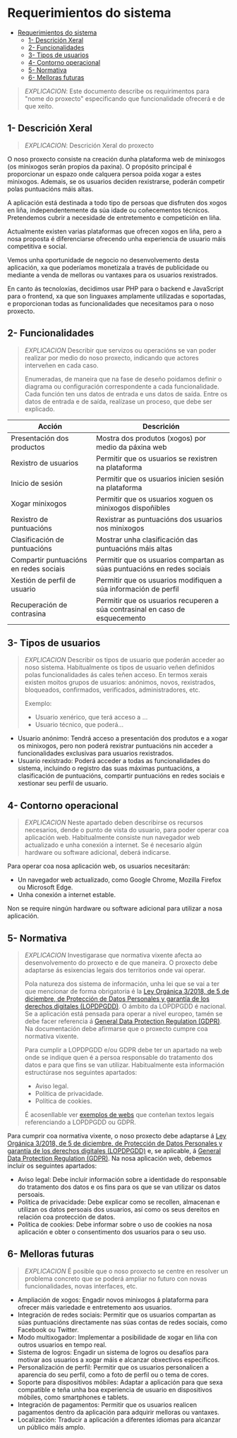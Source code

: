 # Requerimientos do sistema

- [Requerimientos do sistema](#requerimientos-do-sistema)
  - [1- Descrición Xeral](#1--descrición-xeral)
  - [2- Funcionalidades](#2--funcionalidades)
  - [3- Tipos de usuarios](#3--tipos-de-usuarios)
  - [4- Contorno operacional](#4--contorno-operacional)
  - [5- Normativa](#5--normativa)
  - [6- Melloras futuras](#6--melloras-futuras)

> *EXPLICACION*: Este documento describe os requirimentos para "nome do proxecto" especificando que funcionalidade ofrecerá e de que xeito.

## 1- Descrición Xeral

>*EXPLICACION*: Descrición Xeral do proxecto

O noso proxecto consiste na creación dunha plataforma web de minixogos (os minixogos serán propios da paxina). O propósito principal é proporcionar un espazo onde calquera persoa poida xogar a estes minixogos. Ademais, se os usuarios deciden rexistrarse, poderán competir polas puntuacións máis altas.

A aplicación está destinada a todo tipo de persoas que disfruten dos xogos en liña, independentemente da súa idade ou coñecementos técnicos. Pretendemos cubrir a necesidade de entretemento e competición en liña.

Actualmente existen varias plataformas que ofrecen xogos en liña, pero a nosa proposta é diferenciarse ofrecendo unha experiencia de usuario máis competitiva e social.

Vemos unha oportunidade de negocio no desenvolvemento desta aplicación, xa que poderíamos monetizala a través de publicidade ou mediante a venda de melloras ou vantaxes para os usuarios rexistrados.

En canto ás tecnoloxías, decidimos usar PHP para o backend e JavaScript para o frontend, xa que son linguaxes amplamente utilizadas e soportadas, e proporcionan todas as funcionalidades que necesitamos para o noso proxecto.

## 2- Funcionalidades

>*EXPLICACION* Describir que servizos ou operacións se van poder realizar por medio do noso proxecto, indicando que actores interveñen en cada caso.
>
> Enumeradas, de maneira que na fase de deseño poidamos definir o diagrama ou configuración correspondente a cada funcionalidade.
> Cada función ten uns datos de entrada e uns datos de saída. Entre os datos de entrada e de saída, realízase un proceso, que debe ser explicado.

| Acción   |  Descrición        |
|----------|--------------------|
| Presentación dos productos  | Mostra dos produtos (xogos) por medio da páxina web |
| Rexistro de usuarios | Permitir que os usuarios se rexistren na plataforma |
| Inicio de sesión | Permitir que os usuarios inicien sesión na plataforma |
| Xogar minixogos | Permitir que os usuarios xoguen os minixogos dispoñibles |
| Rexistro de puntuacións | Rexistrar as puntuacións dos usuarios nos minixogos |
| Clasificación de puntuacións | Mostrar unha clasificación das puntuacións máis altas |
| Compartir puntuacións en redes sociais | Permitir que os usuarios compartan as súas puntuacións en redes sociais |
| Xestión de perfil de usuario | Permitir que os usuarios modifiquen a súa información de perfil |
| Recuperación de contrasina | Permitir que os usuarios recuperen a súa contrasinal en caso de esquecemento |



## 3- Tipos de usuarios

> *EXPLICACION* Describir os tipos de usuario que poderán acceder ao noso sistema. Habitualmente os tipos de usuario veñen definidos polas funcionalidades ás cales teñen acceso. En termos xerais existen moitos grupos de usuarios: anónimos, novos, rexistrados, bloqueados, confirmados, verificados, administradores, etc.
>
> Exemplo:
>
> - Usuario xenérico, que terá acceso a ...
> - Usuario técnico, que poderá...

- Usuario anónimo: Tendrá acceso a presentación dos produtos e a xogar os minixogos, pero non poderá rexistrar puntuacións nin acceder a funcionalidades exclusivas para usuarios rexistrados.
- Usuario rexistrado: Poderá acceder a todas as funcionalidades do sistema, incluindo o registro das suas máximas puntuacións, a clasificación de puntuacións, compartir puntuacións en redes sociais e xestionar seu perfil de usuario.


## 4- Contorno operacional

> *EXPLICACION* Neste apartado deben describirse os recursos necesarios, dende o punto de vista do usuario, para poder operar coa aplicación web. Habitualmente consiste nun navegador web actualizado e unha conexión a internet.
Se é necesario algún hardware ou software adicional, deberá indicarse.

Para operar coa nosa aplicación web, os usuarios necesitarán:

- Un navegador web actualizado, como Google Chrome, Mozilla Firefox ou Microsoft Edge.
- Unha conexión a internet estable.

Non se require ningún hardware ou software adicional para utilizar a nosa aplicación.

## 5- Normativa

> *EXPLICACION* Investigarase que normativa vixente afecta ao desenvolvemento do proxecto e de que maneira. O proxecto debe adaptarse ás esixencias legais dos territorios onde vai operar.
> 
> Pola natureza dos sistema de información, unha lei que se vai a ter que mencionar de forma obrigatoria é la [Ley Orgánica 3/2018, de 5 de diciembre, de Protección de Datos Personales y garantía de los derechos digitales (LOPDPGDD)](https://www.boe.es/buscar/act.php?id=BOE-A-2018-16673). O ámbito da LOPDPGDD é nacional. Se a aplicación está pensada para operar a nivel europeo, tamén se debe facer referencia á [General Data Protection Regulation (GDPR)](https://eur-lex.europa.eu/eli/reg/2016/679/oj). Na documentación debe afirmarse que o proxecto cumpre coa normativa vixente.
>
> Para cumplir a LOPDPGDD e/ou GDPR debe ter un apartado na web onde se indique quen é a persoa responsable do tratamento dos datos e para que fins se van utilizar. Habitualmente esta información estructúrase nos seguintes apartados:
>
> - Aviso legal.
> - Política de privacidade.
> - Política de cookies.
>
> É acosenllable ver [exemplos de webs](https://www.spotify.com/es/legal/privacy-policy/) que conteñan textos legais referenciando a LOPDPGDD ou GDPR.

Para cumprir coa normativa vixente, o noso proxecto debe adaptarse á [Ley Orgánica 3/2018, de 5 de diciembre, de Protección de Datos Personales y garantía de los derechos digitales (LOPDPGDD)](https://www.boe.es/buscar/act.php?id=BOE-A-2018-16673) e, se aplicable, á [General Data Protection Regulation (GDPR)](https://eur-lex.europa.eu/eli/reg/2016/679/oj). Na nosa aplicación web, debemos incluír os seguintes apartados:

- Aviso legal: Debe incluír información sobre a identidade do responsable do tratamento dos datos e os fins para os que se van utilizar os datos persoais.
- Política de privacidade: Debe explicar como se recollen, almacenan e utilizan os datos persoais dos usuarios, así como os seus dereitos en relación coa protección de datos.
- Política de cookies: Debe informar sobre o uso de cookies na nosa aplicación e obter o consentimento dos usuarios para o seu uso.

## 6- Melloras futuras

> *EXPLICACION* É posible que o noso proxecto se centre en resolver un problema concreto que se poderá ampliar no futuro con novas funcionalidades, novas interfaces, etc.

- Ampliación de xogos: Engadir novos minixogos á plataforma para ofrecer máis variedade e entretemento aos usuarios.
- Integración de redes sociais: Permitir que os usuarios compartan as súas puntuacións directamente nas súas contas de redes sociais, como Facebook ou Twitter.
- Modo multixogador: Implementar a posibilidade de xogar en liña con outros usuarios en tempo real.
- Sistema de logros: Engadir un sistema de logros ou desafíos para motivar aos usuarios a xogar máis e alcanzar obxectivos específicos.
- Personalización de perfil: Permitir que os usuarios personalicen a aparencia do seu perfil, como a foto de perfil ou o tema de cores.
- Soporte para dispositivos móbiles: Adaptar a aplicación para que sexa compatible e teña unha boa experiencia de usuario en dispositivos móbiles, como smartphones e tablets.
- Integración de pagamentos: Permitir que os usuarios realicen pagamentos dentro da aplicación para adquirir melloras ou vantaxes.
- Localización: Traducir a aplicación a diferentes idiomas para alcanzar un público máis amplo.